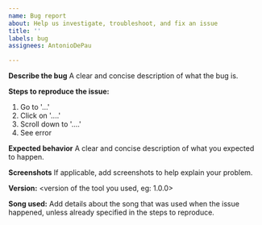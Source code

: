 ```yaml
---
name: Bug report
about: Help us investigate, troubleshoot, and fix an issue
title: ''
labels: bug
assignees: AntonioDePau

---
```


**Describe the bug**
A clear and concise description of what the bug is.

**Steps to reproduce the issue:**
1. Go to '...'
2. Click on '....'
3. Scroll down to '....'
4. See error

**Expected behavior**
A clear and concise description of what you expected to happen.

**Screenshots**
If applicable, add screenshots to help explain your problem.

**Version:** <version of the tool you used, eg: 1.0.0>

**Song used:**
Add details about the song that was used when the issue happened, unless already specified in the steps to reproduce.
